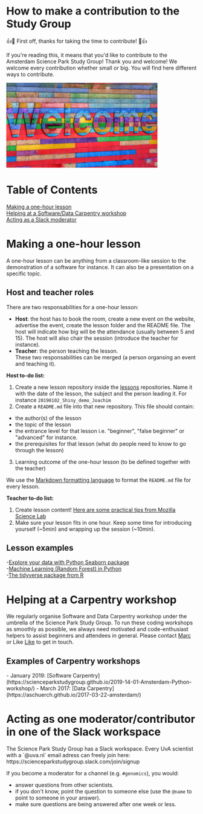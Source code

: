 # How to make a contribution to the Study Group
:+1::tada: First off, thanks for taking the time to contribute! :tada::+1:  

If you're reading this, it means that you'd like to contribute to the Amsterdam Science Park Study Group! Thank you and welcome! We welcome every contribution whether small or big. You will find here different ways to contribute. 

 <img src="img/welcome.png" alt="Welcome" width="400"> 

# Table of Contents  
[Making a one-hour lesson](#one-hour-lesson)    
[Helping at a Software/Data Carpentry workshop](#special-event)   
[Acting as a Slack moderator](#slack)   


<h1><a name="one-hour-lesson">Making a one-hour lesson </a></h1>
A one-hour lesson can be anything from a classroom-like session to the demonstration of a software for instance. It can also be a presentation on a specific topic. 

<h2>Host and teacher roles</h2>  
There are two responsabilities for a one-hour lesson:  

- **Host**: the host has to book the room, create a new event on the website, advertise the event, create the lesson folder and the README file. The host will indicate how big will be the attendance (usually between 5 and 15). The host will also chair the session (introduce the teacher for instance).  
- **Teacher**: the person teaching the lesson.    
These two responsabilities can be merged (a person organsing an event and teaching it).  

**Host to-do list:**  
1. Create a new lesson repository inside the [lessons](lessons/) repositories. Name it with the date of the lesson, the subject and the person leading it. For instance `20190102_Shiny_demo_Joachim`    
2. Create a `README.md` file into that new repository. This file should contain:
  - the author(s) of the lesson
  - the topic of the lesson
  - the entrance level for that lesson i.e. "beginner", "false beginner" or "advanced" for instance. 
  - the prerequisites for that lesson (what do people need to know to go through the lesson)  
3. Learning outcome of the one-hour lesson (to be defined together with the teacher)

We use the [Markdown formatting language](https://github.com/adam-p/markdown-here/wiki/Markdown-Cheatsheet) to format the `README.md` file for every lesson. 

**Teacher to-do list:**
1. Create lesson content! [Here are some practical tips from Mozilla Science Lab](https://mozillascience.github.io/studyGroupHandbook/lessons.html) 
2. Make sure your lesson fits in one hour. Keep some time for introducing yourself (~5min) and wrapping up the session (~10min).  

<h2>Lesson examples</h2>  

-[Explore your data with Python Seaborn package](https://github.com/ScienceParkStudyGroup/studyGroup/blob/gh-pages/lessons/20171024_Explore_your_data_Pietro/eda.ipynb)  
-[Machine Learning (Random Forest) in Python](https://github.com/ScienceParkStudyGroup/studyGroup/tree/gh-pages/lessons/20180529_Machine_Learning_Zsofia_Stefania_Marc/)   
-[The tidyverse package from R](https://github.com/ScienceParkStudyGroup/studyGroup/tree/gh-pages/lessons/20190219_tidyverse_Marc/)  


<h1><a name="special-event">Helping at a Carpentry workshop</a></h1>
We regularly organise Software and Data Carpentry workshop under the umbrella of the Science Park Study Group. To run these coding workshops as smoothly as possible, we always need motivated and code-enthusiast helpers to assist beginners and attendees in general.
Please contact <a href="mailto:m.galland@uva.nl">Marc</a> or Like <a href="mailto:L.Fokkens@uva.nl">Like</a> to get in touch.

<h2>Examples of Carpentry workshops</h2>
- January 2019: [Software Carpentry](https://scienceparkstudygroup.github.io/2019-14-01-Amsterdam-Python-workshop/)
- March 2017: [Data Carpentry](https://aschuerch.github.io/2017-03-22-amsterdam/)

<h1><a name="slack">Acting as one moderator/contributor in one of the Slack workspace</a></h1>
The Science Park Study Group has a Slack workspace.   
Every UvA scientist with a `@uva.nl` email adress can freely join here: https://scienceparkstudygroup.slack.com/join/signup  

If you become a moderator for a channel (e.g. `#genomics`), you would:
- answer questions from other scientists.
- if you don't know, point the question to someone else (use the `@name` to point to someone in your answer). 
- make sure questions are being answered after one week or less.
